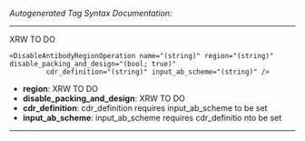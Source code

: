 _Autogenerated Tag Syntax Documentation:_

---
XRW TO DO

```
<DisableAntibodyRegionOperation name="(string)" region="(string)" disable_packing_and_design="(bool; true)"
         cdr_definition="(string)" input_ab_scheme="(string)" />
```

-   **region**: XRW TO DO
-   **disable_packing_and_design**: XRW TO DO
-   **cdr_definition**: cdr_definition requires input_ab_scheme to be set
-   **input_ab_scheme**: input_ab_scheme requires cdr_definitio nto be set

---
